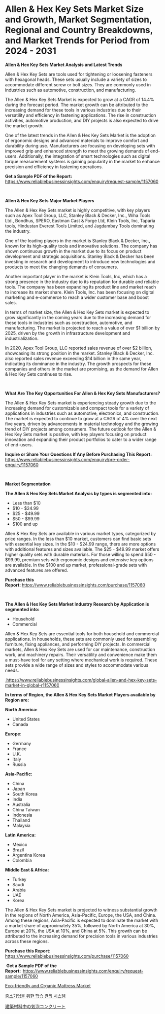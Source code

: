 <p><h1>Allen & Hex Key Sets Market Size and Growth, Market Segmentation, Regional and Country Breakdowns, and Market Trends for Period from 2024 -  2031</h1></p><p><strong>Allen & Hex Key Sets Market Analysis and Latest Trends</strong></p>
<p><p>Allen & Hex Key Sets are tools used for tightening or loosening fasteners with hexagonal heads. These sets usually include a variety of sizes to accommodate different screw or bolt sizes. They are commonly used in industries such as automotive, construction, and manufacturing.</p><p>The Allen & Hex Key Sets Market is expected to grow at a CAGR of 14.4% during the forecast period. The market growth can be attributed to the increasing demand for these tools in various industries due to their versatility and efficiency in fastening applications. The rise in construction activities, automotive production, and DIY projects is also expected to drive the market growth.</p><p>One of the latest trends in the Allen & Hex Key Sets Market is the adoption of ergonomic designs and advanced materials to improve comfort and durability during use. Manufacturers are focusing on developing sets with improved grip and enhanced strength to meet the growing demands of end-users. Additionally, the integration of smart technologies such as digital torque measurement systems is gaining popularity in the market to enhance precision and efficiency in fastening operations.</p></p>
<p><strong>Get a Sample PDF of the Report:&nbsp;</strong> <a href="https://www.reliablebusinessinsights.com/enquiry/request-sample/1157060">https://www.reliablebusinessinsights.com/enquiry/request-sample/1157060</a></p>
<p>&nbsp;</p>
<p><strong>Allen & Hex Key Sets Major Market Players</strong></p>
<p><p>The Allen & Hex Key Sets market is highly competitive, with key players such as Apex Tool Group, LLC, Stanley Black & Decker, Inc., Wiha Tools Ltd., Bondhus, SPERO, Eastman Cast & Forge Ltd, Klein Tools, Inc, Taparia tools, Hindustan Everest Tools Limited, and Jagdambay Tools dominating the industry.</p><p>One of the leading players in the market is Stanley Black & Decker, Inc., known for its high-quality tools and innovative solutions. The company has shown continuous growth in the market due to its focus on product development and strategic acquisitions. Stanley Black & Decker has been investing in research and development to introduce new technologies and products to meet the changing demands of consumers.</p><p>Another important player in the market is Klein Tools, Inc, which has a strong presence in the industry due to its reputation for durable and reliable tools. The company has been expanding its product line and market reach to increase its market share. Klein Tools, Inc. has been focusing on digital marketing and e-commerce to reach a wider customer base and boost sales.</p><p>In terms of market size, the Allen & Hex Key Sets market is expected to grow significantly in the coming years due to the increasing demand for these tools in industries such as construction, automotive, and manufacturing. The market is projected to reach a value of over $1 billion by 2025, driven by the growth in infrastructure development and industrialization.</p><p>In 2020, Apex Tool Group, LLC reported sales revenue of over $2 billion, showcasing its strong position in the market. Stanley Black & Decker, Inc. also reported sales revenue exceeding $14 billion in the same year, indicating its dominance in the industry. The growth prospects for these companies and others in the market are promising, as the demand for Allen & Hex Key Sets continues to rise.</p></p>
<p>&nbsp;</p>
<p><strong>What Are The Key Opportunities For Allen & Hex Key Sets Manufacturers?</strong></p>
<p><p>The Allen & Hex Key Sets market is experiencing steady growth due to the increasing demand for customizable and compact tools for a variety of applications in industries such as automotive, electronics, and construction. The market is expected to continue to grow at a CAGR of 4% over the next five years, driven by advancements in material technology and the growing trend of DIY projects among consumers. The future outlook for the Allen & Hex Key Sets market is positive, with key players focusing on product innovation and expanding their product portfolios to cater to a wider range of end-users.</p></p>
<p><strong>Inquire or Share Your Questions If Any Before Purchasing This Report:</strong> <a href="https://www.reliablebusinessinsights.com/enquiry/pre-order-enquiry/1157060">https://www.reliablebusinessinsights.com/enquiry/pre-order-enquiry/1157060</a></p>
<p>&nbsp;</p>
<p><strong>Market Segmentation</strong></p>
<p><strong>The Allen & Hex Key Sets Market Analysis by types is segmented into:</strong></p>
<p><ul><li>Less than $10</li><li>$10 - $24.99</li><li>$25 - $49.99</li><li>$50 - $99.99</li><li>$100 and up</li></ul></p>
<p><p>Allen & Hex Key Sets are available in various market types, categorized by price ranges. In the less than $10 market, customers can find basic sets with essential key sizes. In the $10 - $24.99 range, there are more options with additional features and sizes available. The $25 - $49.99 market offers higher quality sets with durable materials. For those willing to spend $50 - $99.99, premium sets with ergonomic designs and extensive key options are available. In the $100 and up market, professional-grade sets with advanced features are offered.</p></p>
<p><strong>Purchase this Report:&nbsp;</strong><a href="https://www.reliablebusinessinsights.com/purchase/1157060">https://www.reliablebusinessinsights.com/purchase/1157060</a></p>
<p>&nbsp;</p>
<p><strong>The Allen & Hex Key Sets Market Industry Research by Application is segmented into:</strong></p>
<p><ul><li>Household</li><li>Commercial</li></ul></p>
<p><p>Allen & Hex Key Sets are essential tools for both household and commercial applications. In households, these sets are commonly used for assembling furniture, fixing appliances, and performing DIY projects. In commercial markets, Allen & Hex Key Sets are used for car maintenance, construction work, and machinery repairs. Their versatility and convenience make them a must-have tool for any setting where mechanical work is required. These sets provide a wide range of sizes and styles to accommodate various needs.</p></p>
<p><a href="https://www.reliablebusinessinsights.com/global-allen-and-hex-key-sets-market-in-global-r1157060">&nbsp;https://www.reliablebusinessinsights.com/global-allen-and-hex-key-sets-market-in-global-r1157060</a></p>
<p><strong>In terms of Region, the Allen & Hex Key Sets Market Players available by Region are:</strong></p>
<p>
    <p> <strong> North America: </strong>
        <ul>
            <li>United States</li>
            <li>Canada</li>
        </ul>
        </p> 
    <p> <strong> Europe: </strong>
        <ul>
            <li>Germany</li>
            <li>France</li>
            <li>U.K.</li>
            <li>Italy</li>
            <li>Russia</li>
        </ul>
        </p> 
    <p> <strong> Asia-Pacific: </strong>
        <ul>
            <li>China</li>
            <li>Japan</li>
            <li>South Korea</li>
            <li>India</li>
            <li>Australia</li>
            <li>China Taiwan</li>
            <li>Indonesia</li>
            <li>Thailand</li>
            <li>Malaysia</li>
        </ul>
        </p> 
    <p> <strong> Latin America: </strong>
        <ul>
            <li>Mexico</li>
            <li>Brazil</li>
            <li>Argentina Korea</li>
            <li>Colombia</li>
        </ul>
        </p> 
    <p> <strong> Middle East & Africa: </strong>
        <ul>
            <li>Turkey</li>
            <li>Saudi</li>
            <li>Arabia</li>
            <li>UAE</li>
            <li>Korea</li>
        </ul>
    </p>
    </p>
<p><p>The Allen & Hex Key Sets market is projected to witness substantial growth in the regions of North America, Asia-Pacific, Europe, the USA, and China. Among these regions, Asia-Pacific is expected to dominate the market with a market share of approximately 35%, followed by North America at 30%, Europe at 20%, the USA at 10%, and China at 5%. This growth can be attributed to the increasing demand for precision tools in various industries across these regions.</p></p>
<p><strong>Purchase this Report: </strong><a href="https://www.reliablebusinessinsights.com/purchase/1157060">https://www.reliablebusinessinsights.com/purchase/1157060</a></p>
<p>&nbsp;<strong>Get a Sample PDF of the Report:&nbsp;&nbsp;</strong><a href="https://www.reliablebusinessinsights.com/enquiry/request-sample/1157060">https://www.reliablebusinessinsights.com/enquiry/request-sample/1157060</a></p>
<p><strong></strong></p>
<p><p><a href="https://issuu.com/reportprime-2/docs/eco-friendly-and-organic-mattress-market-size-2030">Eco-friendly and Organic Mattress Market</a></p><p><a href="https://github.com/sougarounis/Market-Research-Report-List-4/blob/main/598183081019.md">중소기업을 위한 학습 관리 시스템</a></p><p><a href="https://github.com/GiovaniLeannon/Market-Research-Report-List-1/blob/main/837503988258.md">建築材料中の気泡コンクリート</a></p></p>